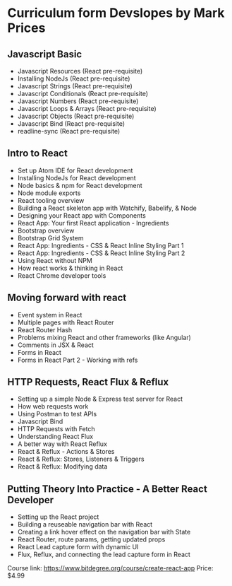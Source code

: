 # Curriculum form Devslopes by Mark Prices

## Javascript Basic
- Javascript Resources (React pre-requisite)
- Installing NodeJs (React pre-requisite)
- Javascript Strings (React pre-requisite)
- Javascript Conditionals (React pre-requisite)
- Javascript Numbers (React pre-requisite)
- Javascript Loops & Arrays (React pre-requisite)
- Javascript Objects (React pre-requisite)
- Javascript Bind (React pre-requisite)
- readline-sync (React pre-requisite)

## Intro to React
- Set up Atom IDE for React development
- Installing NodeJs for React development
- Node basics & npm for React development
- Node module exports
- React tooling overview
- Building a React skeleton app with Watchify, Babelify, & Node
- Designing your React app with Components
- React App: Your first React application - Ingredients
- Bootstrap overview
- Bootstrap Grid System
- React App: Ingredients - CSS & React Inline Styling Part 1
- React App: Ingredients - CSS & React Inline Styling Part 2
- Using React without NPM
- How react works & thinking in React
- React Chrome developer tools

## Moving forward with react
- Event system in React
- Multiple pages with React Router
- React Router Hash
- Problems mixing React and other frameworks (like Angular)
- Comments in JSX & React
- Forms in React
- Forms in React Part 2 - Working with refs

## HTTP Requests, React Flux & Reflux
- Setting up a simple Node & Express test server for React
- How web requests work
- Using Postman to test APIs
- Javascript Bind
- HTTP Requests with Fetch
- Understanding React Flux
- A better way with React Reflux
- React & Reflux - Actions & Stores
- React & Reflux: Stores, Listeners & Triggers
- React & Reflux: Modifying data

## Putting Theory Into Practice - A Better React Developer
- Setting up the React project
- Building a reuseable navigation bar with React
- Creating a link hover effect on the navigation bar with State
- React Router, route params, getting updated props
- React Lead capture form with dynamic UI
- Flux, Reflux, and connecting the lead capture form in React

Course link:
https://www.bitdegree.org/course/create-react-app
Price: $4.99



